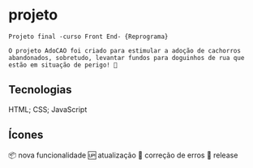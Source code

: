 # projeto 
    Projeto final -curso Front End- {Reprograma} 

    O projeto AdoCAO foi criado para estimular a adoção de cachorros abandonados, sobretudo, levantar fundos para doguinhos de rua que estão em situação de perigo! 🐾

## Tecnologias

HTML;
CSS;
JavaScript

## Ícones
 :package: nova funcionalidade
 :up: atualização
 :bug: correção de erros
 :checkered_flag: release

